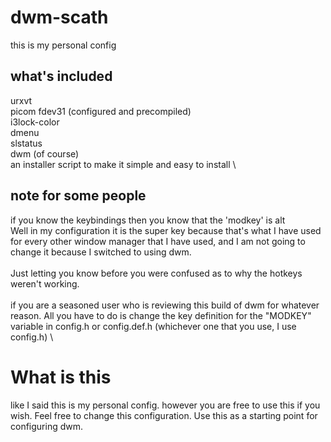 # dwm-scath
this is my personal config

## what's included
urxvt \
picom fdev31 (configured and precompiled) \
i3lock-color \
dmenu \
slstatus \
dwm (of course) \
an installer script to make it simple and easy to install \

## note for some people
if you know the keybindings then you know that the 'modkey' is alt \
Well in my configuration it is the super key because that's what I have used for every other window manager that I have used, and I am not going to change it because I switched to using dwm. \
\
Just letting you know before you were confused as to why the hotkeys weren't working.
\
\
if you are a seasoned user who is reviewing this build of dwm for whatever reason. All you have to do is change the key definition for the "MODKEY" variable in config.h or config.def.h (whichever one that you use, I use config.h)
\

# What is this
like I said this is my personal config.
however you are free to use this if you wish. Feel free to change this configuration. Use this as a starting point for configuring dwm.
